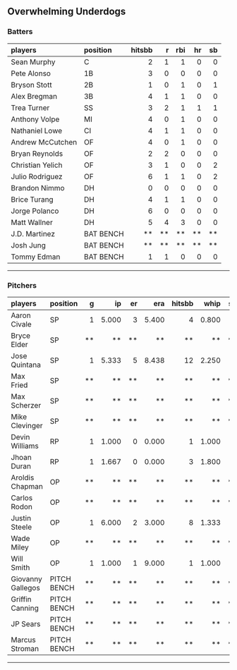 ## Overwhelming Underdogs

### Batters

 
|players          |position  | hitsbb|  r| rbi| hr| sb| 
|:----------------|:---------|------:|--:|---:|--:|--:| 
|Sean Murphy      |C         |      2|  1|   1|  0|  0| 
|Pete Alonso      |1B        |      3|  0|   0|  0|  0| 
|Bryson Stott     |2B        |      1|  0|   1|  0|  1| 
|Alex Bregman     |3B        |      4|  1|   1|  0|  0| 
|Trea Turner      |SS        |      3|  2|   1|  1|  1| 
|Anthony Volpe    |MI        |      4|  0|   1|  0|  0| 
|Nathaniel Lowe   |CI        |      4|  1|   1|  0|  0| 
|Andrew McCutchen |OF        |      4|  0|   1|  0|  0| 
|Bryan Reynolds   |OF        |      2|  2|   0|  0|  0| 
|Christian Yelich |OF        |      3|  1|   0|  0|  2| 
|Julio Rodriguez  |OF        |      6|  1|   1|  0|  2| 
|Brandon Nimmo    |DH        |      0|  0|   0|  0|  0| 
|Brice Turang     |DH        |      4|  1|   1|  0|  0| 
|Jorge Polanco    |DH        |      6|  0|   0|  0|  0| 
|Matt Wallner     |DH        |      5|  4|   3|  0|  0| 
|J.D. Martinez    |BAT BENCH |     **| **|  **| **| **| 
|Josh Jung        |BAT BENCH |     **| **|  **| **| **| 
|Tommy Edman      |BAT BENCH |      1|  1|   0|  0|  0| 

* * *

### Pitchers

 
|players           |position    |  g|    ip| er|   era| hitsbb|  whip| so|  w| sv| 
|:-----------------|:-----------|--:|-----:|--:|-----:|------:|-----:|--:|--:|--:| 
|Aaron Civale      |SP          |  1| 5.000|  3| 5.400|      4| 0.800|  9|  0|  0| 
|Bryce Elder       |SP          | **|    **| **|    **|     **|    **| **| **| **| 
|Jose Quintana     |SP          |  1| 5.333|  5| 8.438|     12| 2.250|  5|  0|  0| 
|Max Fried         |SP          | **|    **| **|    **|     **|    **| **| **| **| 
|Max Scherzer      |SP          | **|    **| **|    **|     **|    **| **| **| **| 
|Mike Clevinger    |SP          | **|    **| **|    **|     **|    **| **| **| **| 
|Devin Williams    |RP          |  1| 1.000|  0| 0.000|      1| 1.000|  2|  0|  0| 
|Jhoan Duran       |RP          |  1| 1.667|  0| 0.000|      3| 1.800|  1|  0|  0| 
|Aroldis Chapman   |OP          | **|    **| **|    **|     **|    **| **| **| **| 
|Carlos Rodon      |OP          | **|    **| **|    **|     **|    **| **| **| **| 
|Justin Steele     |OP          |  1| 6.000|  2| 3.000|      8| 1.333|  6|  0|  0| 
|Wade Miley        |OP          | **|    **| **|    **|     **|    **| **| **| **| 
|Will Smith        |OP          |  1| 1.000|  1| 9.000|      1| 1.000|  0|  0|  0| 
|Giovanny Gallegos |PITCH BENCH | **|    **| **|    **|     **|    **| **| **| **| 
|Griffin Canning   |PITCH BENCH | **|    **| **|    **|     **|    **| **| **| **| 
|JP Sears          |PITCH BENCH | **|    **| **|    **|     **|    **| **| **| **| 
|Marcus Stroman    |PITCH BENCH | **|    **| **|    **|     **|    **| **| **| **| 


* * *


